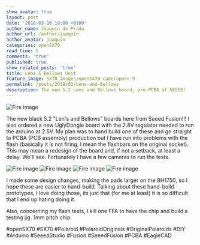 ```yaml
---
show_avatar: true
layout: post
date: '2018-03-16 10:00 +0100'
author_name: Joaquín de Prada
author_url: /author/joaquin
author_avatar: joaquin
categories: openSX70
read_time: 5
comments: 'true'
published: true
show_related_posts: 'true'
title: Lens & Bellows Unit
feature_image: SX70_images/openSX70-cameraporn-9
permalink: /posts/2018/03/Lens-and-Bellows
description: The new 5.2 Lens and Bellows board, pre-PCBA at SEEED!
---
```

![Fire image]({{site.url}}/{{site.baseurl}}img/2018/03/20180314-new-PCBs-on-the-way.jpg)

The new black 5.2 "Len's and Bellows" boards here from Seeed Fusion!!! I also ordered a new UglyDongle board with the 2.8V regulator needed to run the arduino at 2.5V. 
My plan was to hand build one of these and go straight to PCBA (PCB assembly) production but I have run into problems with the flash (basically it is not firing, I mean the flashbars on the original socket). This may mean a redesign of the board and, if not a setback, at least a delay.
We'll see. Fortunately I have a few cameras to run the tests.

![Fire image]({{site.url}}/{{site.baseurl}}img/2018/03/20180318_Lens_and_Bellows_PCB-01.jpg)
![Fire image]({{site.url}}/{{site.baseurl}}img/2018/03/20180318_Lens_and_Bellows_PCB-02.jpg)
![Fire image]({{site.url}}/{{site.baseurl}}img/2018/03/20180318_Lens_and_Bellows_PCB-03.jpg)
![Fire image]({{site.url}}/{{site.baseurl}}img/2018/03/20180318_Lens_and_Bellows_PCB-04.jpg)


I made some design changes, making the pads larger on the BH1750, so I hope these are easier to hand-build.
Talking about these hand-build prototypes, I love doing those, its just that (for me at least) it is so difficult that I end up hating doing it.

Also, concerning my flash tests, I kill one FFA to have the chip and build a testing jig. 1mm pitch chip.

#openSX70 #SX70 #Polaroid #PolaroidOriginals #OriginalPolaroids #DIY #Arduino #SeeedStudio #Fusion #SeeedFusion #PCBA #EagleCAD
